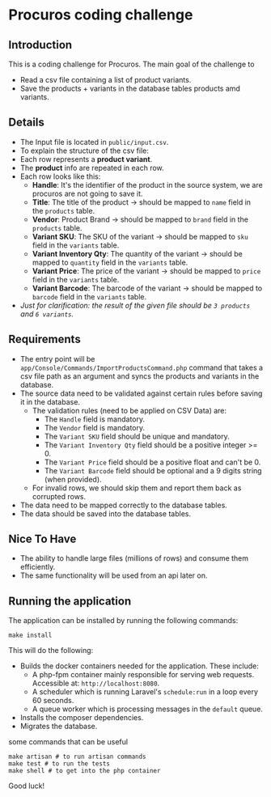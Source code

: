 # Procuros coding challenge

## Introduction
This is a coding challenge for Procuros. The main goal of the challenge to 
- Read a csv file containing a list of product variants.
- Save the products + variants in the database tables products amd variants.

## Details
- The Input file is located in `public/input.csv`.
- To explain the structure of the csv file:
- Each row represents a **product variant**.
- The **product** info are repeated in each row.
- Each row looks like this:
  - **Handle**: It's the identifier of the product in the source system, we are procuros are not going to save it.
  - **Title**: The title of the product -> should be mapped to `name` field in the `products` table.
  - **Vendor**: Product Brand -> should be mapped to `brand` field in the `products` table.
  - **Variant SKU**: The SKU of the variant -> should be mapped to `sku` field in the `variants` table.
  - **Variant Inventory Qty**: The quantity of the variant -> should be mapped to `quantity` field in the `variants` table.
  - **Variant Price**: The price of the variant -> should be mapped to `price` field in the `variants` table.
  - **Variant Barcode**: The barcode of the variant -> should be mapped to `barcode` field in the `variants` table.
- _Just for clarification: the result of the given file should be `3 products` and `6 variants`._

## Requirements
- The entry point will be `app/Console/Commands/ImportProductsCommand.php` command that takes a csv file path as an argument and syncs the products and variants in the database.
- The source data need to be validated against certain rules before saving it in the database.
  - The validation rules (need to be applied on CSV Data) are:
    - The `Handle` field is mandatory.
    - The `Vendor` field is mandatory.
    - The `Variant SKU` field should be unique and mandatory.
    - The `Variant Inventory Qty` field should be a positive integer >= 0.
    - The `Variant Price` field should be a positive float and can't be 0.
    - The `Variant Barcode` field should be optional and a 9 digits string (when provided).
  - For invalid rows, we should skip them and report them back as corrupted rows.
- The data need to be mapped correctly to the database tables.
- The data should be saved into the database tables.

## Nice To Have
- The ability to handle large files (millions of rows) and consume them efficiently.
- The same functionality will be used from an api later on. 

## Running the application
The application can be installed by running the following commands:

```
make install
```

This will do the following:
- Builds the docker containers needed for the application. These include:
    - A php-fpm container mainly responsible for serving web requests. Accessible at: `http://localhost:8080`.
    - A scheduler which is running Laravel's `schedule:run` in a loop every 60 seconds.
    - A queue worker which is processing messages in the `default` queue.
- Installs the composer dependencies.
- Migrates the database.

some commands that can be useful
    
    
    make artisan # to run artisan commands
    make test # to run the tests
    make shell # to get into the php container

Good luck!
